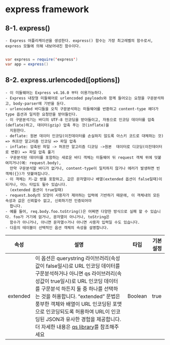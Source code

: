 # express framework


## 8-1. express()

    - Express 어플리케이션을 생성한다. express() 함수는 가장 최고레벨의 함수로서, express 모듈에 의해 내보어내진 함수이다.
~~~Java Script

var express = require('express')
var app = express()
~~~

## 8-2. express.urlencoded([options])
    - 이 미들웨어는 Express v4.16.0 부터 이용가능하다.
    - Express 내장형 미들웨어로 urlencoded payloads와 함께 들어오는 요청을 구문분석하고, body-parser에 기반을 둔다.
    - urlencoded 바디들을 오직 구문분석하는 미들웨어를 반환하고 content-type 헤더가 type 옵션과 일치한 요청만을 받아들인다.
    - 이 구문분석기는 바디의 UTF-8 인코딩을 받아들이고, 자동으로 인코딩 데이터를 압축(deflate)하고, 데이터(gzip) 압축 푸는 것(inflate)을 
      지원한다.
    - deflate: 원본 데이터 인코딩(이진데이터를 손실하지 않도록 아스키 코드로 대체하는 것) => 허프만 알고리즘 인코딩 => 파일 압축
    - inflate: 압축된 파일 -> 허프만 알고리즘 디코딩 ->원본  데이터로 디코딩(이진데이터로 변환) => 파일 압축 풀기
    - 구문분석된 데이터를 포함하는 새로운 바디 객체는 미들웨어 뒤 request 객체 위에 덧붙여지거나(예: request.body),
      만약 구문분석할 바디가 없거나, content-type이 일치하지 않거나 에러가 발생하면 빈 객체({})가 덧붙여집니다.
    - 이 객체는 키-값 쌍을 포함하고, 값은 문자열이나 배열(extended 옵션이 false일때)이 되거나, 어느 타입도 될수 있습니다.
      (extended 옵션이 true일때)
    - request.body의 모양이 사용자가 제어하는 입력에 기반하기 때문에, 이 객체내의 모든 속성과 값은 신뢰할수 없고, 신뢰하기전 인증되어야 
      합니다.
    - 예를 들어, req.body.foo.toString()은 어쩌면 다양한 방식으로 실패 할 수 있습니다. foo가 거기에 없거나, 문자열이 아니거나, toString은
      함수가 아니거나, 아니면 문자열ㅇ거나 아니면 사용자 입력일 수도 있습니다.
    - 다음의 테이블이 선택적인 옵션 객체의 속성을 설명합니다.


|속성|설명|타입|	기본설정|
|---|---|---|---|
|extended	|이 옵션은 querystring 라이브러리(속성값이 false일시)로 URL 인코딩 데이터를 구문분석하거나 아니면  qs 라이브러리(속성값이 true일시)로 URL 인코딩 데이터를 구문분석 하든지 둘 중 하나를 선택하는 것을 허용합니다. “extended” 문법은 풍부한 객체와 배열이 URL 인코딩된 포맷으로 인코딩되도록 허용하여 URL이 인코딩된 JSON과 유사한 경험을 제공합니다. 더 자세한 내용은 [qs library](https://www.npmjs.com/package/qs#readme)를 참조해주세요|	Boolean	|true|
